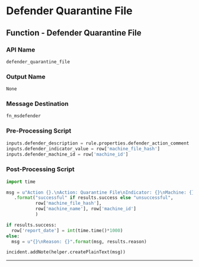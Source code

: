 <!--
    DO NOT MANUALLY EDIT THIS FILE
    THIS FILE IS AUTOMATICALLY GENERATED WITH resilient-circuits codegen
-->

# Defender Quarantine File

## Function - Defender Quarantine File

### API Name
`defender_quarantine_file`

### Output Name
`None`

### Message Destination
`fn_msdefender`

### Pre-Processing Script
```python
inputs.defender_description = rule.properties.defender_action_comment
inputs.defender_indicator_value = row['machine_file_hash']
inputs.defender_machine_id = row['machine_id']

```

### Post-Processing Script
```python
import time

msg = u"Action {}.\nAction: Quarantine File\nIndicator: {}\nMachine: {} ({})"\
   .format("successful" if results.success else "unsuccessful",
           row['machine_file_hash'],
           row['machine_name'], row['machine_id']
           )

if results.success:
  row['report_date'] = int(time.time()*1000)
else:
  msg = u"{}\nReason: {}".format(msg, results.reason)

incident.addNote(helper.createPlainText(msg))

```

---

